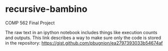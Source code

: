 # recursive-bambino
COMP 562 Final Project

The raw text in an ipython notebook includes things like execution counts and outputs. This link describes a way to make sure only the code is stored in the repository:
https://gist.github.com/pbugnion/ea2797393033b54674af
